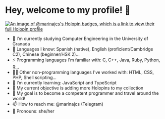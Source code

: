 # Hey, welcome to my profile! 👋

[![An image of @marinajcs's Holopin badges, which is a link to view their full Holopin profile](https://holopin.me/marinajcs)](https://holopin.io/@marinajcs)

- 🔭 I’m currently studying Computer Engineering in the University of Granada
- 💬 Languages I know: Spanish (native), English (proficient/Cambridge C2), Chinese (beginner/HSK 2)...
- ⚡ Programming languages I'm familiar with: C, C++, Java, Ruby, Python, R...
- 🙆‍♀️ Other non-programming languages I've worked with: HTML, CSS, PHP, Shell scripting...
- 🌱 I’m currently learning: JavaScript and TypeScript
- 🤔 My current objective is adding more Holopins to my collection
- 🏁 My goal is to become a competent programmer and travel around the world!
- 📫 How to reach me: @marinajcs (Telegram)
- 🐧 Pronouns: she/her
